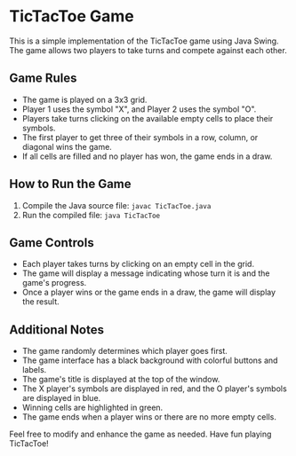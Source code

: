 # TicTacToe Game

This is a simple implementation of the TicTacToe game using Java Swing. The game allows two players to take turns and compete against each other.

## Game Rules
- The game is played on a 3x3 grid.
- Player 1 uses the symbol "X", and Player 2 uses the symbol "O".
- Players take turns clicking on the available empty cells to place their symbols.
- The first player to get three of their symbols in a row, column, or diagonal wins the game.
- If all cells are filled and no player has won, the game ends in a draw.

## How to Run the Game
1. Compile the Java source file: `javac TicTacToe.java`
2. Run the compiled file: `java TicTacToe`

## Game Controls
- Each player takes turns by clicking on an empty cell in the grid.
- The game will display a message indicating whose turn it is and the game's progress.
- Once a player wins or the game ends in a draw, the game will display the result.

## Additional Notes
- The game randomly determines which player goes first.
- The game interface has a black background with colorful buttons and labels.
- The game's title is displayed at the top of the window.
- The X player's symbols are displayed in red, and the O player's symbols are displayed in blue.
- Winning cells are highlighted in green.
- The game ends when a player wins or there are no more empty cells.

Feel free to modify and enhance the game as needed. Have fun playing TicTacToe!


